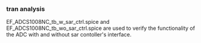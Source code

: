 ### tran analysis
EF_ADCS1008NC_tb_w_sar_ctrl.spice and EF_ADCS1008NC_tb_wo_sar_ctrl.spice are used to verify the functionality of the ADC with and without sar contoller's interface. 
